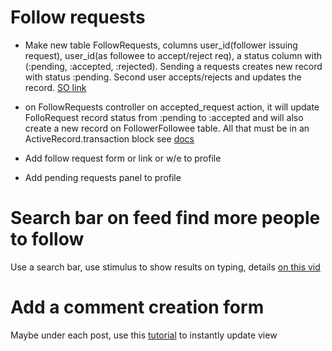# Follow requests
* Make new table FollowRequests, columns user_id(follower issuing request), user_id(as followee to accept/reject req), a status column with (:pending, :accepted, :rejected). Sending a requests creates new record with status :pending. Second user accepts/rejects and updates the record. [SO link](https://stackoverflow.com/questions/71986302/how-to-proceed-accept-and-reject-feature-with-rails)

* on FollowRequests controller on accepted_request action, it will update FolloRequest record status from :pending to :accepted and will also create a new record on FollowerFollowee table. All that must be in an ActiveRecord.transaction block see [docs](https://api.rubyonrails.org/classes/ActiveRecord/Transactions/ClassMethods.html)
* Add follow request form or link or w/e to profile
* Add pending requests panel to profile
# Search bar on feed find more people to follow

Use a search bar, use stimulus to show results on typing, details [on this vid](https://youtu.be/PfCU0Nni8fI?si=PIQbt8TGuJkAeuz1)

# Add a comment creation form

Maybe under each post, use this [tutorial](https://youtu.be/csvaYIaBYpw?si=NHVvOOhIuAvKSagH) to instantly update view
